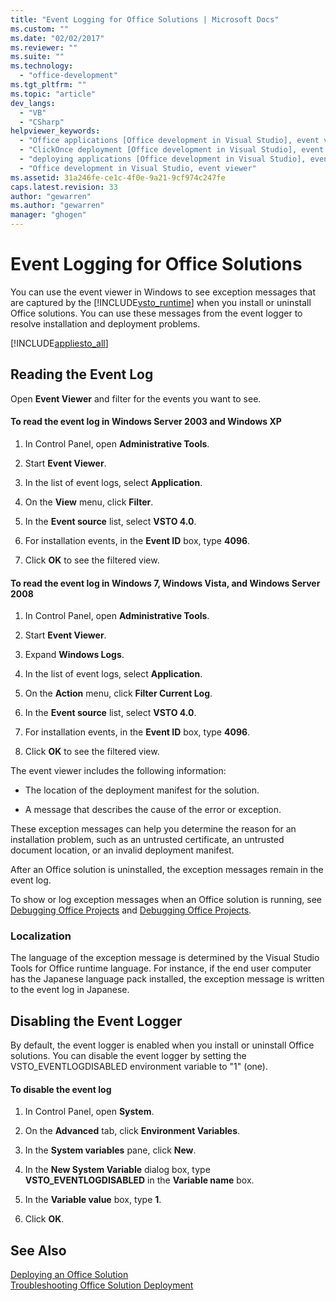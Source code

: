 ```yaml
---
title: "Event Logging for Office Solutions | Microsoft Docs"
ms.custom: ""
ms.date: "02/02/2017"
ms.reviewer: ""
ms.suite: ""
ms.technology: 
  - "office-development"
ms.tgt_pltfrm: ""
ms.topic: "article"
dev_langs: 
  - "VB"
  - "CSharp"
helpviewer_keywords: 
  - "Office applications [Office development in Visual Studio], event viewer"
  - "ClickOnce deployment [Office development in Visual Studio], event viewer"
  - "deploying applications [Office development in Visual Studio], event viewer"
  - "Office development in Visual Studio, event viewer"
ms.assetid: 31a246fe-ce1c-4f0e-9a21-9cf974c247fe
caps.latest.revision: 33
author: "gewarren"
ms.author: "gewarren"
manager: "ghogen"
---
```

# Event Logging for Office Solutions
  You can use the event viewer in Windows to see exception messages that are captured by the [!INCLUDE[vsto_runtime](../vsto/includes/vsto-runtime-md.md)] when you install or uninstall Office solutions. You can use these messages from the event logger to resolve installation and deployment problems.  
  
 [!INCLUDE[appliesto_all](../vsto/includes/appliesto-all-md.md)]  
  
## Reading the Event Log  
 Open **Event Viewer** and filter for the events you want to see.  
  
#### To read the event log in Windows Server 2003 and Windows XP  
  
1.  In Control Panel, open **Administrative Tools**.  
  
2.  Start **Event Viewer**.  
  
3.  In the list of event logs, select **Application**.  
  
4.  On the **View** menu, click **Filter**.  
  
5.  In the **Event source** list, select **VSTO 4.0**.  
  
6.  For installation events, in the **Event ID** box, type **4096**.  
  
7.  Click **OK** to see the filtered view.  
  
#### To read the event log in Windows 7, Windows Vista, and Windows Server 2008  
  
1.  In Control Panel, open **Administrative Tools**.  
  
2.  Start **Event Viewer**.  
  
3.  Expand **Windows Logs**.  
  
4.  In the list of event logs, select **Application**.  
  
5.  On the **Action** menu, click **Filter Current Log**.  
  
6.  In the **Event source** list, select **VSTO 4.0**.  
  
7.  For installation events, in the **Event ID** box, type **4096**.  
  
8.  Click **OK** to see the filtered view.  
  
 The event viewer includes the following information:  
  
-   The location of the deployment manifest for the solution.  
  
-   A message that describes the cause of the error or exception.  
  
 These exception messages can help you determine the reason for an installation problem, such as an untrusted certificate, an untrusted document location, or an invalid deployment manifest.  
  
 After an Office solution is uninstalled, the exception messages remain in the event log.  
  
 To show or log exception messages when an Office solution is running, see [Debugging Office Projects](../vsto/debugging-office-projects.md) and [Debugging Office Projects](../vsto/debugging-office-projects.md).  
  
### Localization  
 The language of the exception message is determined by the Visual Studio Tools for Office runtime language. For instance, if the end user computer has the Japanese language pack installed, the exception message is written to the event log in Japanese.  
  
## Disabling the Event Logger  
 By default, the event logger is enabled when you install or uninstall Office solutions. You can disable the event logger by setting the VSTO_EVENTLOGDISABLED environment variable to "1" (one).  
  
#### To disable the event log  
  
1.  In Control Panel, open **System**.  
  
2.  On the **Advanced** tab, click **Environment Variables**.  
  
3.  In the **System variables** pane, click **New**.  
  
4.  In the **New System Variable** dialog box, type **VSTO_EVENTLOGDISABLED** in the **Variable name** box.  
  
5.  In the **Variable value** box, type **1**.  
  
6.  Click **OK**.  
  
## See Also  
 [Deploying an Office Solution](../vsto/deploying-an-office-solution.md)   
 [Troubleshooting Office Solution Deployment](../vsto/troubleshooting-office-solution-deployment.md)  
  
  